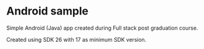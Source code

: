 # Android sample

Simple Android (Java) app created during Full stack post graduation course.

Created using SDK 26 with 17 as minimum SDK version.